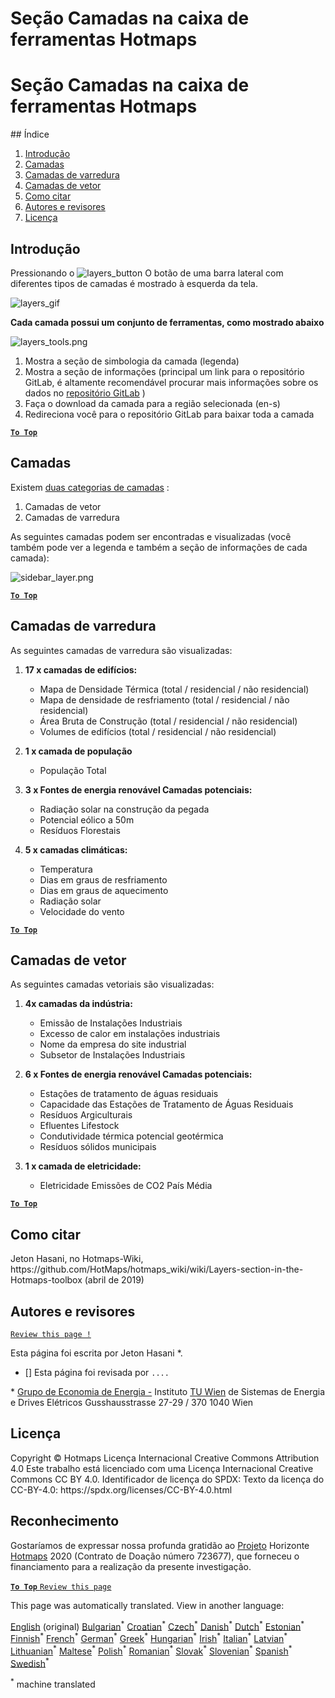 <h1> <a class="anchor" id="layers-section-in-the-hotmaps-toolbox" href="#layers-section-in-the-hotmaps-toolbox"><i class="fa fa-link"></i></a> Seção Camadas na caixa de ferramentas Hotmaps </h1><h1> <a class="anchor" id="layers-section-in-the-hotmaps-toolbox" href="#layers-section-in-the-hotmaps-toolbox"><i class="fa fa-link"></i></a> Seção Camadas na caixa de ferramentas Hotmaps </h1> ## Índice <ol><li> <a href="#introduction">Introdução</a> </li><li> <a href="#layers">Camadas</a> </li><li> <a href="#raster-layers">Camadas de varredura</a> </li><li> <a href="#vector-layers">Camadas de vetor</a> </li><li> <a href="#how-to-cite">Como citar</a> </li><li> <a href="#authors-and-reviewers">Autores e revisores</a> </li><li> <a href="#license">Licença</a> </li></ol><h2> <a class="anchor" id="introduction" href="#introduction"><i class="fa fa-link"></i></a> Introdução </h2><p> Pressionando o <img alt="layers_button" src="https://github.com/HotMaps/hotmaps_wiki/blob/master/Images/general_tool_functionalities_and_structure/layers_button.PNG"/> O botão de uma barra lateral com diferentes tipos de camadas é mostrado à esquerda da tela. </p><p><img alt="layers_gif" src="https://github.com/HotMaps/hotmaps_wiki/blob/master/Images/general_tool_functionalities_and_structure/layers.gif"/></p><p> <strong>Cada camada possui um conjunto de ferramentas, como mostrado abaixo</strong> </p><p><img alt="layers_tools.png" src="https://github.com/HotMaps/hotmaps_wiki/blob/master/Images/general_tool_functionalities_and_structure/layers_tools.png"/></p><ol><li> Mostra a seção de simbologia da camada (legenda) </li><li> Mostra a seção de informações (principal um link para o repositório GitLab, é altamente recomendável procurar mais informações sobre os dados no <a href="https://gitlab.com/hotmaps">repositório GitLab</a> ) </li><li> Faça o download da camada para a região selecionada (en-s) </li><li> Redireciona você para o repositório GitLab para baixar toda a camada </li></ol><p><ins> <code><strong><a href="#table-of-contents">To Top</a></strong></code> </ins> </p><h2> <a class="anchor" id="layers" href="#layers"><i class="fa fa-link"></i></a> Camadas </h2><p> Existem <a href="https://www.gislounge.com/geodatabases-explored-vector-and-raster-data">duas categorias de camadas</a> : </p><ol><li> Camadas de vetor </li><li> Camadas de varredura </li></ol><p> As seguintes camadas podem ser encontradas e visualizadas (você também pode ver a legenda e também a seção de informações de cada camada): </p><p><img alt="sidebar_layer.png" src="https://github.com/HotMaps/hotmaps_wiki/blob/master/Images/general_tool_functionalities_and_structure/all_layers.png"/></p><p><ins> <code><strong><a href="#table-of-contents">To Top</a></strong></code> </ins> </p><h2> <a class="anchor" id="raster-layers" href="#raster-layers"><i class="fa fa-link"></i></a> Camadas de varredura </h2><p> As seguintes camadas de varredura são visualizadas: </p><ol><li><p> <strong>17 x camadas de edifícios:</strong> </p><ul><li> Mapa de Densidade Térmica (total / residencial / não residencial) </li><li> Mapa de densidade de resfriamento (total / residencial / não residencial) </li><li> Área Bruta de Construção (total / residencial / não residencial) </li><li> Volumes de edifícios (total / residencial / não residencial) </li></ul></li><li><p> <strong>1 x camada de população</strong> </p><ul><li> População Total </li></ul></li><li><p> <strong>3 x Fontes de energia renovável Camadas potenciais:</strong> </p><ul><li> Radiação solar na construção da pegada </li><li> Potencial eólico a 50m </li><li> Resíduos Florestais </li></ul></li><li><p> <strong>5 x camadas climáticas:</strong> </p><ul><li> Temperatura </li><li> Dias em graus de resfriamento </li><li> Dias em graus de aquecimento </li><li> Radiação solar </li><li> Velocidade do vento </li></ul></li></ol><p><ins> <code><strong><a href="#table-of-contents">To Top</a></strong></code> </ins> </p><h2> <a class="anchor" id="vector-layers" href="#vector-layers"><i class="fa fa-link"></i></a> Camadas de vetor </h2><p> As seguintes camadas vetoriais são visualizadas: </p><ol><li><p> <strong>4x camadas da indústria:</strong> </p><ul><li> Emissão de Instalações Industriais </li><li> Excesso de calor em instalações industriais </li><li> Nome da empresa do site industrial </li><li> Subsetor de Instalações Industriais </li></ul></li><li><p> <strong>6 x Fontes de energia renovável Camadas potenciais:</strong> </p><ul><li> Estações de tratamento de águas residuais </li><li> Capacidade das Estações de Tratamento de Águas Residuais </li><li> Resíduos Argiculturais </li><li> Efluentes Lifestock </li><li> Condutividade térmica potencial geotérmica </li><li> Resíduos sólidos municipais </li></ul></li><li><p> <strong>1 x camada de eletricidade:</strong> </p><ul><li> Eletricidade Emissões de CO2 País Média </li></ul></li></ol><p><ins> <code><strong><a href="#table-of-contents">To Top</a></strong></code> </ins> </p><h2> <a class="anchor" id="how-to-cite" href="#how-to-cite"><i class="fa fa-link"></i></a> Como citar </h2><p> Jeton Hasani, no Hotmaps-Wiki, https://github.com/HotMaps/hotmaps_wiki/wiki/Layers-section-in-the-Hotmaps-toolbox (abril de 2019) </p><h2> <a class="anchor" id="authors-and-reviewers" href="#authors-and-reviewers"><i class="fa fa-link"></i></a> Autores e revisores </h2><p> <code><a href="https://github.com/HotMaps/hotmaps_wiki/wiki/Layer-Section/_edit">Review this page !</a></code> </p> <p> Esta página foi escrita por Jeton Hasani *. </p><ul><li> [] Esta página foi revisada por <code>....</code> </li></ul><p> * <a href="https://eeg.tuwien.ac.at/">Grupo de Economia de Energia -</a> Instituto <a href="https://eeg.tuwien.ac.at/">TU Wien</a> de Sistemas de Energia e Drives Elétricos Gusshausstrasse 27-29 / 370 1040 Wien </p><h2> <a class="anchor" id="license" href="#license"><i class="fa fa-link"></i></a> Licença </h2><p> Copyright © Hotmaps Licença Internacional Creative Commons Attribution 4.0 Este trabalho está licenciado com uma Licença Internacional Creative Commons CC BY 4.0. Identificador de licença do SPDX: Texto da licença do CC-BY-4.0: https://spdx.org/licenses/CC-BY-4.0.html </p><h2> <a class="anchor" id="acknowledgement" href="#acknowledgement"><i class="fa fa-link"></i></a> Reconhecimento </h2><p> Gostaríamos de expressar nossa profunda gratidão ao <a href="https://www.hotmaps-project.eu">Projeto</a> Horizonte <a href="https://www.hotmaps-project.eu">Hotmaps</a> 2020 (Contrato de Doação número 723677), que forneceu o financiamento para a realização da presente investigação. </p><p><ins> <code><strong><a href="#table-of-contents">To Top</a></strong></code> </ins> <code><a href="https://github.com/HotMaps/hotmaps_wiki/wiki/Layer-Section/_edit">Review this page</a></code> </p>
<!--- THIS IS A SUPER UNIQUE IDENTIFIER -->

This page was automatically translated. View in another language:

[English](../en/Layers-section-in-the-Hotmaps-toolbox) (original) [Bulgarian](../bg/Layers-section-in-the-Hotmaps-toolbox)<sup>\*</sup> [Croatian](../hr/Layers-section-in-the-Hotmaps-toolbox)<sup>\*</sup> [Czech](../cs/Layers-section-in-the-Hotmaps-toolbox)<sup>\*</sup> [Danish](../da/Layers-section-in-the-Hotmaps-toolbox)<sup>\*</sup> [Dutch](../nl/Layers-section-in-the-Hotmaps-toolbox)<sup>\*</sup> [Estonian](../et/Layers-section-in-the-Hotmaps-toolbox)<sup>\*</sup> [Finnish](../fi/Layers-section-in-the-Hotmaps-toolbox)<sup>\*</sup> [French](../fr/Layers-section-in-the-Hotmaps-toolbox)<sup>\*</sup> [German](../de/Layers-section-in-the-Hotmaps-toolbox)<sup>\*</sup> [Greek](../el/Layers-section-in-the-Hotmaps-toolbox)<sup>\*</sup> [Hungarian](../hu/Layers-section-in-the-Hotmaps-toolbox)<sup>\*</sup> [Irish](../ga/Layers-section-in-the-Hotmaps-toolbox)<sup>\*</sup> [Italian](../it/Layers-section-in-the-Hotmaps-toolbox)<sup>\*</sup> [Latvian](../lv/Layers-section-in-the-Hotmaps-toolbox)<sup>\*</sup> [Lithuanian](../lt/Layers-section-in-the-Hotmaps-toolbox)<sup>\*</sup> [Maltese](../mt/Layers-section-in-the-Hotmaps-toolbox)<sup>\*</sup> [Polish](../pl/Layers-section-in-the-Hotmaps-toolbox)<sup>\*</sup>  [Romanian](../ro/Layers-section-in-the-Hotmaps-toolbox)<sup>\*</sup> [Slovak](../sk/Layers-section-in-the-Hotmaps-toolbox)<sup>\*</sup> [Slovenian](../sl/Layers-section-in-the-Hotmaps-toolbox)<sup>\*</sup> [Spanish](../es/Layers-section-in-the-Hotmaps-toolbox)<sup>\*</sup> [Swedish](../sv/Layers-section-in-the-Hotmaps-toolbox)<sup>\*</sup> 

<sup>\*</sup> machine translated

